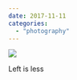 ```yaml
---
date: 2017-11-11
categories: 
  - "photography"
---
```


![](images/23416602_316105402201078_8452567227042889728_n.jpg)

Left is less
